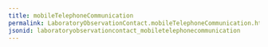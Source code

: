 ```yaml
---
title: mobileTelephoneCommunication
permalink: LaboratoryObservationContact.mobileTelephoneCommunication.html
jsonid: laboratoryobservationcontact_mobiletelephonecommunication
---
```


